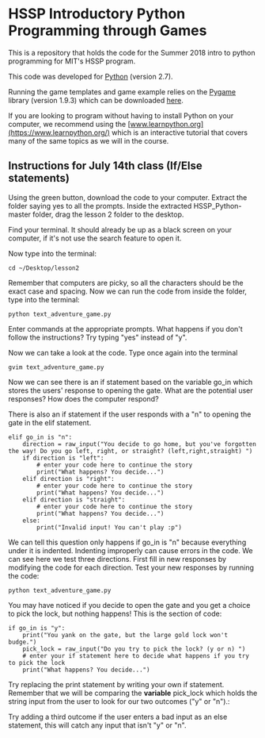 # HSSP Introductory Python Programming through Games

This is a repository that holds the code for the Summer 2018 intro to python programming for MIT's HSSP program.

This code was developed for [Python](https://www.python.org/downloads/) (version 2.7).

Running the game templates and game example relies on the [Pygame](https://www.pygame.org/wiki/GettingStarted) library (version 1.9.3) which can be downloaded [here](https://www.pygame.org/download.shtml).

If you are looking to program without having to install Python on your computer, we recommend using the [www.learnpython.org](https://www.learnpython.org/) which is an interactive tutorial that covers many of the same topics as we will in the course.


## Instructions for July 14th class (If/Else statements)

Using the green button, download the code to your computer. Extract the folder saying yes to all the prompts. Inside the extracted HSSP_Python-master folder, drag the lesson 2 folder to the desktop.

Find your terminal. It should already be up as a black screen on your computer, if it's not use the search feature to open it.

Now type into the terminal:

```
cd ~/Desktop/lesson2
```

Remember that computers are picky, so all the characters should be the exact case and spacing.
Now we can run the code from inside the folder, type into the terminal:

```
python text_adventure_game.py 
```

Enter commands at the appropriate prompts. What happens if you don't follow the instructions? Try typing "yes" instead of "y".

Now we can take a look at the code. Type once again into the terminal

```
gvim text_adventure_game.py 
```

Now we can see there is an if statement based on the variable go_in which stores the users' response to opening the gate. What are the potential user responses? How does the computer respond?


There is also an if statement if the user responds with a "n" to opening the gate in the elif statement. 

```
elif go_in is "n":
    direction = raw_input("You decide to go home, but you've forgotten the way! Do you go left, right, or straight? (left,right,straight) ")
    if direction is "left":
        # enter your code here to continue the story
        print("What happens? You decide...")
    elif direction is "right":
        # enter your code here to continue the story
        print("What happens? You decide...")
    elif direction is "straight":
        # enter your code here to continue the story
        print("What happens? You decide...")
    else:
        print("Invalid input! You can't play :p")        

```

We can tell this question only happens if go_in is "n" because everything under it is indented. Indenting improperly can cause errors in the code. We can see here we test three directions. First fill in new responses by modifying the code for each direction. Test your new responses by running the code:

```
python text_adventure_game.py 
```
You may have noticed if you decide to open the gate and you get a choice to pick the lock, but nothing happens! This is the section of code:

```
if go_in is "y":
    print("You yank on the gate, but the large gold lock won't budge.")
    pick_lock = raw_input("Do you try to pick the lock? (y or n) ")
    # enter your if statement here to decide what happens if you try to pick the lock
    print("What happens? You decide...")    
```

Try replacing the print statement by writing your own if statement. Remember that we will be comparing the **variable** pick_lock which holds the string input from the user to look for our two outcomes ("y" or "n").:


Try adding a third outcome if the user enters a bad input as an else statement, this will catch any input that isn't "y" or "n".